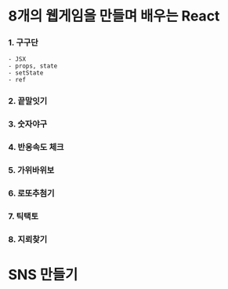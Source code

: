# 8개의 웹게임을 만들며 배우는 React
  ### 1. 구구단
    - JSX
    - props, state
    - setState
    - ref
  ### 2. 끝말잇기
    
  ### 3. 숫자야구
   
  ### 4. 반응속도 체크
  ### 5. 가위바위보
  ### 6. 로또추첨기
  ### 7. 틱택토
  ### 8. 지뢰찾기

# SNS 만들기
